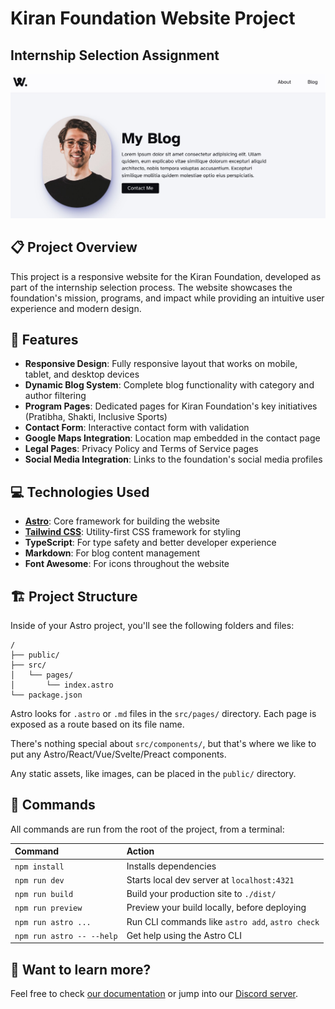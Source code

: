 # Kiran Foundation Website Project

## Internship Selection Assignment

![Kiran Foundation Logo](public/images/image-default.jpg)

## 📋 Project Overview

This project is a responsive website for the Kiran Foundation, developed as part of the internship selection process. The website showcases the foundation's mission, programs, and impact while providing an intuitive user experience and modern design.

## 🚀 Features

- **Responsive Design**: Fully responsive layout that works on mobile, tablet, and desktop devices
- **Dynamic Blog System**: Complete blog functionality with category and author filtering
- **Program Pages**: Dedicated pages for Kiran Foundation's key initiatives (Pratibha, Shakti, Inclusive Sports)
- **Contact Form**: Interactive contact form with validation
- **Google Maps Integration**: Location map embedded in the contact page
- **Legal Pages**: Privacy Policy and Terms of Service pages
- **Social Media Integration**: Links to the foundation's social media profiles

## 💻 Technologies Used

- **[Astro](https://astro.build/)**: Core framework for building the website
- **[Tailwind CSS](https://tailwindcss.com/)**: Utility-first CSS framework for styling
- **TypeScript**: For type safety and better developer experience
- **Markdown**: For blog content management
- **Font Awesome**: For icons throughout the website

## 🏗️ Project Structure

Inside of your Astro project, you'll see the following folders and files:

```text
/
├── public/
├── src/
│   └── pages/
│       └── index.astro
└── package.json
```

Astro looks for `.astro` or `.md` files in the `src/pages/` directory. Each page is exposed as a route based on its file name.

There's nothing special about `src/components/`, but that's where we like to put any Astro/React/Vue/Svelte/Preact components.

Any static assets, like images, can be placed in the `public/` directory.

## 🧞 Commands

All commands are run from the root of the project, from a terminal:

| Command                   | Action                                           |
| :------------------------ | :----------------------------------------------- |
| `npm install`             | Installs dependencies                            |
| `npm run dev`             | Starts local dev server at `localhost:4321`      |
| `npm run build`           | Build your production site to `./dist/`          |
| `npm run preview`         | Preview your build locally, before deploying     |
| `npm run astro ...`       | Run CLI commands like `astro add`, `astro check` |
| `npm run astro -- --help` | Get help using the Astro CLI                     |

## 👀 Want to learn more?

Feel free to check [our documentation](https://docs.astro.build) or jump into our [Discord server](https://astro.build/chat).
